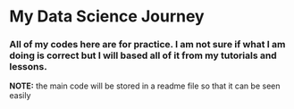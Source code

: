 # My Data Science Journey

### All of my codes here are for practice. I am not sure if what I am doing is correct but I will based all of it from my tutorials and lessons. 

**NOTE:** the main code will be stored in a readme file so that it can be seen easily
